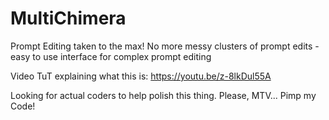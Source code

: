 # MultiChimera
Prompt Editing taken to the max! No more messy clusters of prompt edits - easy to use interface for complex prompt editing

Video TuT explaining what this is: https://youtu.be/z-8lkDul55A

Looking for actual coders to help polish this thing. Please, MTV... Pimp my Code!
